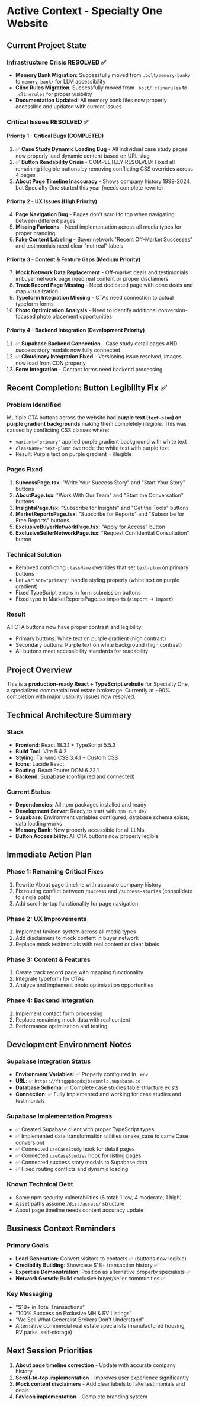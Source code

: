 # Active Context - Specialty One Website

## Current Project State

### Infrastructure Crisis RESOLVED ✅
- **Memory Bank Migration**: Successfully moved from `.bolt/memory-bank/` to `memory-bank/` for LLM accessibility
- **Cline Rules Migration**: Successfully moved from `.bolt/.clinerules` to `.clinerules` for proper visibility
- **Documentation Updated**: All memory bank files now properly accessible and updated with current issues

### Critical Issues RESOLVED ✅

#### Priority 1 - Critical Bugs (COMPLETED)
1. ✅ **Case Study Dynamic Loading Bug** - All individual case study pages now properly load dynamic content based on URL slug
2. ✅ **Button Readability Crisis** - COMPLETELY RESOLVED: Fixed all remaining illegible buttons by removing conflicting CSS overrides across 4 pages
3. **About Page Timeline Inaccuracy** - Shows company history 1999-2024, but Specialty One started this year (needs complete rewrite)

#### Priority 2 - UX Issues (High Priority)
4. **Page Navigation Bug** - Pages don't scroll to top when navigating between different pages
5. **Missing Favicons** - Need implementation across all media types for proper branding
6. **Fake Content Labeling** - Buyer network "Recent Off-Market Successes" and testimonials need clear "not real" labels

#### Priority 3 - Content & Feature Gaps (Medium Priority)
7. **Mock Network Data Replacement** - Off-market deals and testimonials in buyer network page need real content or proper disclaimers
8. **Track Record Page Missing** - Need dedicated page with done deals and map visualization
9. **Typeform Integration Missing** - CTAs need connection to actual typeform forms
10. **Photo Optimization Analysis** - Need to identify additional conversion-focused photo placement opportunities

#### Priority 4 - Backend Integration (Development Priority)
11. ✅ **Supabase Backend Connection** - Case study detail pages AND success story modals now fully connected
12. ✅ **Cloudinary Integration Fixed** - Versioning issue resolved, images now load from CDN properly
13. **Form Integration** - Contact forms need backend processing

## Recent Completion: Button Legibility Fix ✅

### Problem Identified
Multiple CTA buttons across the website had **purple text (`text-plum`) on purple gradient backgrounds** making them completely illegible. This was caused by conflicting CSS classes where:
- `variant="primary"` applied purple gradient background with white text
- `className="text-plum"` overrode the white text with purple text
- Result: Purple text on purple gradient = illegible

### Pages Fixed
1. **SuccessPage.tsx**: "Write Your Success Story" and "Start Your Story" buttons
2. **AboutPage.tsx**: "Work With Our Team" and "Start the Conversation" buttons  
3. **InsightsPage.tsx**: "Subscribe for Insights" and "Get the Tools" buttons
4. **MarketReportsPage.tsx**: "Subscribe for Reports" and "Subscribe for Free Reports" buttons
5. **ExclusiveBuyerNetworkPage.tsx**: "Apply for Access" button
6. **ExclusiveSellerNetworkPage.tsx**: "Request Confidential Consultation" button

### Technical Solution
- Removed conflicting `className` overrides that set `text-plum` on primary buttons
- Let `variant="primary"` handle styling properly (white text on purple gradient)
- Fixed TypeScript errors in form submission buttons
- Fixed typo in MarketReportsPage.tsx imports (`aimport` -> `import`)

### Result
All CTA buttons now have proper contrast and legibility:
- Primary buttons: White text on purple gradient (high contrast)
- Secondary buttons: Purple text on white background (high contrast)
- All buttons meet accessibility standards for readability

## Project Overview
This is a **production-ready React + TypeScript website** for Specialty One, a specialized commercial real estate brokerage. Currently at ~90% completion with major usability issues now resolved.

## Technical Architecture Summary

### Stack
- **Frontend**: React 18.3.1 + TypeScript 5.5.3
- **Build Tool**: Vite 5.4.2
- **Styling**: Tailwind CSS 3.4.1 + Custom CSS
- **Icons**: Lucide React
- **Routing**: React Router DOM 6.22.1
- **Backend**: Supabase (configured and connected)

### Current Status
- **Dependencies**: All npm packages installed and ready
- **Development Server**: Ready to start with `npm run dev`
- **Supabase**: Environment variables configured, database schema exists, data loading works
- **Memory Bank**: Now properly accessible for all LLMs
- **Button Accessibility**: All CTA buttons now properly legible

## Immediate Action Plan

### Phase 1: Remaining Critical Fixes
1. Rewrite About page timeline with accurate company history
2. Fix routing conflict between `/success` and `/success-stories` (consolidate to single path)
3. Add scroll-to-top functionality for page navigation

### Phase 2: UX Improvements
1. Implement favicon system across all media types
2. Add disclaimers to mock content in buyer network
3. Replace mock testimonials with real content or clear labels

### Phase 3: Content & Features
1. Create track record page with mapping functionality
2. Integrate typeform for CTAs
3. Analyze and implement photo optimization opportunities

### Phase 4: Backend Integration
1. Implement contact form processing
2. Replace remaining mock data with real content
3. Performance optimization and testing

## Development Environment Notes

### Supabase Integration Status
- **Environment Variables**: ✅ Properly configured in `.env`
- **URL**: ✅ `https://fttgppbopdxjbzexntlc.supabase.co`
- **Database Schema**: ✅ Complete case studies table structure exists
- **Connection**: ✅ Fully implemented and working for case studies and testimonials

### Supabase Implementation Progress
- ✅ Created Supabase client with proper TypeScript types
- ✅ Implemented data transformation utilities (snake_case to camelCase conversion)
- ✅ Connected `useCaseStudy` hook for detail pages
- ✅ Connected `useCaseStudies` hook for listing pages
- ✅ Connected success story modals to Supabase data
- ✅ Fixed routing conflicts and dynamic loading

### Known Technical Debt
- Some npm security vulnerabilities (6 total: 1 low, 4 moderate, 1 high)
- Asset paths assume `/dist/assets/` structure
- About page timeline needs content accuracy update

## Business Context Reminders

### Primary Goals
- **Lead Generation**: Convert visitors to contacts ✅ (buttons now legible)
- **Credibility Building**: Showcase $1B+ transaction history ✅
- **Expertise Demonstration**: Position as alternative property specialists ✅
- **Network Growth**: Build exclusive buyer/seller communities ✅

### Key Messaging
- "$1B+ in Total Transactions"
- "100% Success on Exclusive MH & RV Listings"
- "We Sell What Generalist Brokers Don't Understand"
- Alternative commercial real estate specialists (manufactured housing, RV parks, self-storage)

## Next Session Priorities
1. **About page timeline correction** - Update with accurate company history
2. **Scroll-to-top implementation** - Improves user experience significantly
3. **Mock content disclaimers** - Add clear labels to fake testimonials and deals
4. **Favicon implementation** - Complete branding system
